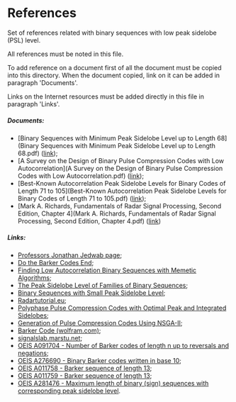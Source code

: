 References
==========
Set of references related with binary sequences with low peak sidelobe (PSL) level.

All references must be noted in this file.

To add reference on a document first of all the document must be copied into this directory.
When the document copied, link on it can be added in paragraph 'Documents'.

Links on the Internet resources must be added directly in this file in paragraph 'Links'.

##### Documents:
- [Binary Sequences with Minimum Peak Sidelobe Level up to Length 68](Binary Sequences with Minimum Peak Sidelobe Level up to Length 68.pdf) ([link](http://arxiv.org/pdf/1212.4930.pdf));
- [A Survey on the Design of Binary Pulse Compression Codes with Low Autocorrelation](A Survey on the Design of Binary Pulse Compression Codes with Low Autocorrelation.pdf) ([link](http://cdn.intechopen.com/pdfs/9713/InTech-A_survey_on_the_design_of_binary_pulse_compression_codes_with_low_autocorrelation.pdf));
- [Best-Known Autocorrelation Peak Sidelobe Levels for Binary Codes of Length 71 to 105](Best-Known Autocorrelation Peak Sidelobe Levels for Binary Codes of Length 71 to 105.pdf) ([link](http://norbertwiener.umd.edu/crowds/documents/best_known_binary.pdf));
- [Mark A. Richards, Fundamentals of Radar Signal Processing, Second Edition, Chapter 4](Mark A. Richards, Fundamentals of Radar Signal Processing, Second Edition, Chapter 4.pdf) ([link](http://users.ece.gatech.edu/~mrichard/Ch4_FRSP2e.pdf))

##### Links:
- [Professors Jonathan Jedwab page](http://people.math.sfu.ca/~jed/);
- [Do the Barker Codes End](http://www.math.wpi.edu/MPI2008/TSC/TSC-MPI.pdf);
- [Finding Low Autocorrelation Binary Sequences with Memetic Algorithms](http://www.lcc.uma.es/~ccottap/papers/labsASC.pdf);
- [The Peak Sidelobe Level of Families of Binary Sequences](http://www.idmercer.com/jedwab-yoshida06.pdf);
- [Binary Sequences with Small Peak Sidelobe Level](http://www-e.uni-magdeburg.de/kai-usch/pub/lowpsl.pdf);
- [Radartutorial.eu](http://www.radartutorial.eu/08.transmitters/tx17.en.html);
- [Polyphase Pulse Compression Codes with Optimal Peak and Integrated Sidelobes](http://www.norbertwiener.umd.edu/crowds/documents/polyphase_pulse_comprssion_codes_with_optimal_sidelobes.pdf);
- [Generation of Pulse Compression Codes Using NSGA-II](http://dspace.nitrkl.ac.in/dspace/bitstream/2080/1112/1/aks2fin.pdf);
- [Barker Code (wolfram.com)](http://mathworld.wolfram.com/BarkerCode.html);
- [signalslab.marstu.net](http://signalslab.marstu.net);
- [OEIS A091704 - Number of Barker codes of length n up to reversals and negations](https://oeis.org/A091704);
- [OEIS A276690 - Binary Barker codes written in base 10](https://oeis.org/A276690);
- [OEIS A011758 - Barker sequence of length 13](https://oeis.org/A011758);
- [OEIS A011759 - Barker sequence of length 13](https://oeis.org/A011759);
- [OEIS A281476 - Maximum length of binary (sign) sequences with corresponding peak sidelobe level](https://oeis.org/A281476).
